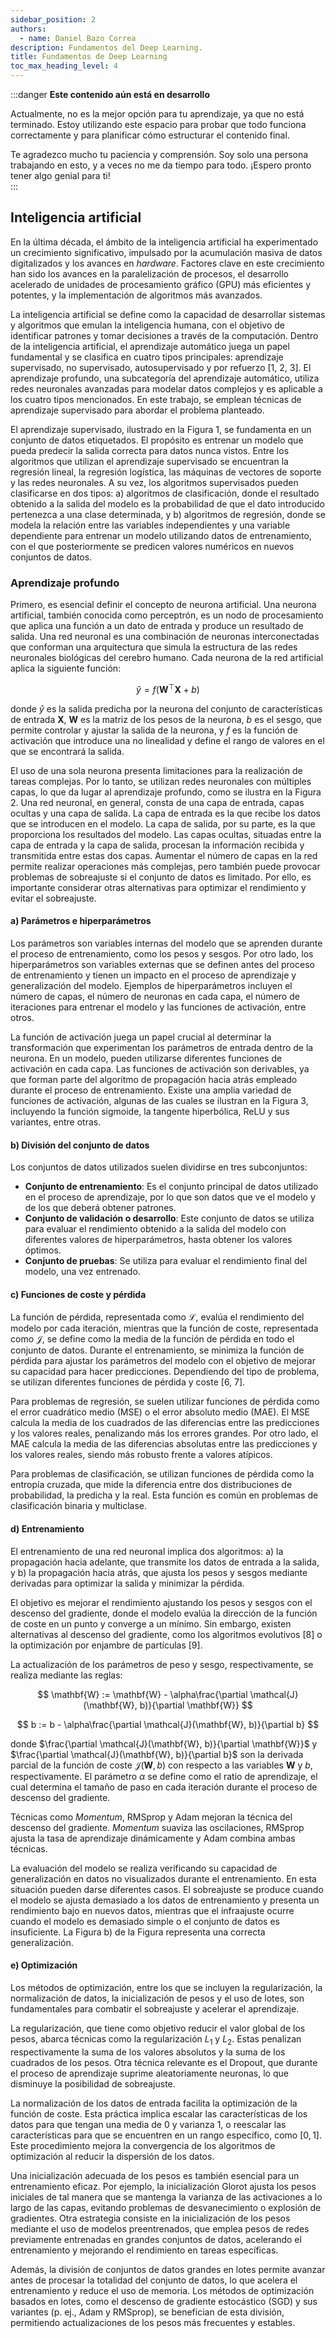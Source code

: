 ```yaml
---
sidebar_position: 2
authors:
  - name: Daniel Bazo Correa
description: Fundamentos del Deep Learning.
title: Fundamentos de Deep Learning
toc_max_heading_level: 4
---
```


:::danger **Este contenido aún está en desarrollo**

Actualmente, no es la mejor opción para tu aprendizaje, ya que no está
terminado. Estoy utilizando este espacio para probar que todo funciona
correctamente y para planificar cómo estructurar el contenido final.

Te agradezco mucho tu paciencia y comprensión. Soy solo una persona trabajando
en esto, y a veces no me da tiempo para todo. ¡Espero pronto tener algo genial
para ti!  
:::

## Inteligencia artificial

En la última década, el ámbito de la inteligencia artificial ha experimentado un
crecimiento significativo, impulsado por la acumulación masiva de datos
digitalizados y los avances en _hardware_. Factores clave en este crecimiento
han sido los avances en la paralelización de procesos, el desarrollo acelerado
de unidades de procesamiento gráfico (GPU) más eficientes y potentes, y la
implementación de algoritmos más avanzados.

La inteligencia artificial se define como la capacidad de desarrollar sistemas y
algoritmos que emulan la inteligencia humana, con el objetivo de identificar
patrones y tomar decisiones a través de la computación. Dentro de la
inteligencia artificial, el aprendizaje automático juega un papel fundamental y
se clasifica en cuatro tipos principales: aprendizaje supervisado, no
supervisado, autosupervisado y por refuerzo [1, 2, 3]. El aprendizaje profundo,
una subcategoría del aprendizaje automático, utiliza redes neuronales avanzadas
para modelar datos complejos y es aplicable a los cuatro tipos mencionados. En
este trabajo, se emplean técnicas de aprendizaje supervisado para abordar el
problema planteado.

El aprendizaje supervisado, ilustrado en la Figura 1, se fundamenta en un
conjunto de datos etiquetados. El propósito es entrenar un modelo que pueda
predecir la salida correcta para datos nunca vistos. Entre los algoritmos que
utilizan el aprendizaje supervisado se encuentran la regresión lineal, la
regresión logística, las máquinas de vectores de soporte y las redes neuronales.
A su vez, los algoritmos supervisados pueden clasificarse en dos tipos: a)
algoritmos de clasificación, donde el resultado obtenido a la salida del modelo
es la probabilidad de que el dato introducido pertenezca a una clase
determinada, y b) algoritmos de regresión, donde se modela la relación entre las
variables independientes y una variable dependiente para entrenar un modelo
utilizando datos de entrenamiento, con el que posteriormente se predicen valores
numéricos en nuevos conjuntos de datos.

### Aprendizaje profundo

Primero, es esencial definir el concepto de neurona artificial. Una neurona
artificial, también conocida como perceptrón, es un nodo de procesamiento que
aplica una función a un dato de entrada y produce un resultado de salida. Una
red neuronal es una combinación de neuronas interconectadas que conforman una
arquitectura que simula la estructura de las redes neuronales biológicas del
cerebro humano. Cada neurona de la red artificial aplica la siguiente función:

$$
\widehat{y} = f\left( \mathbf{W}^{\top}\mathbf{X} + b \right)
$$

donde $\widehat{y}$ es la salida predicha por la neurona del conjunto de
características de entrada $\mathbf{X}$, $\mathbf{W}$ es la matriz de los pesos
de la neurona, $b$ es el sesgo, que permite controlar y ajustar la salida de la
neurona, y $f$ es la función de activación que introduce una no linealidad y
define el rango de valores en el que se encontrará la salida.

El uso de una sola neurona presenta limitaciones para la realización de tareas
complejas. Por lo tanto, se utilizan redes neuronales con múltiples capas, lo
que da lugar al aprendizaje profundo, como se ilustra en la Figura 2. Una red
neuronal, en general, consta de una capa de entrada, capas ocultas y una capa de
salida. La capa de entrada es la que recibe los datos que se introducen en el
modelo. La capa de salida, por su parte, es la que proporciona los resultados
del modelo. Las capas ocultas, situadas entre la capa de entrada y la capa de
salida, procesan la información recibida y transmitida entre estas dos capas.
Aumentar el número de capas en la red permite realizar operaciones más
complejas, pero también puede provocar problemas de sobreajuste si el conjunto
de datos es limitado. Por ello, es importante considerar otras alternativas para
optimizar el rendimiento y evitar el sobreajuste.

#### a) Parámetros e hiperparámetros

Los parámetros son variables internas del modelo que se aprenden durante el
proceso de entrenamiento, como los pesos y sesgos. Por otro lado, los
hiperparámetros son variables externas que se definen antes del proceso de
entrenamiento y tienen un impacto en el proceso de aprendizaje y generalización
del modelo. Ejemplos de hiperparámetros incluyen el número de capas, el número
de neuronas en cada capa, el número de iteraciones para entrenar el modelo y las
funciones de activación, entre otros.

La función de activación juega un papel crucial al determinar la transformación
que experimentan los parámetros de entrada dentro de la neurona. En un modelo,
pueden utilizarse diferentes funciones de activación en cada capa. Las funciones
de activación son derivables, ya que forman parte del algoritmo de propagación
hacia atrás empleado durante el proceso de entrenamiento. Existe una amplia
variedad de funciones de activación, algunas de las cuales se ilustran en la
Figura 3, incluyendo la función sigmoide, la tangente hiperbólica, ReLU y sus
variantes, entre otras.

#### b) División del conjunto de datos

Los conjuntos de datos utilizados suelen dividirse en tres subconjuntos:

- **Conjunto de entrenamiento**: Es el conjunto principal de datos utilizado en
  el proceso de aprendizaje, por lo que son datos que ve el modelo y de los que
  deberá obtener patrones.
- **Conjunto de validación o desarrollo**: Este conjunto de datos se utiliza
  para evaluar el rendimiento obtenido a la salida del modelo con diferentes
  valores de hiperparámetros, hasta obtener los valores óptimos.
- **Conjunto de pruebas**: Se utiliza para evaluar el rendimiento final del
  modelo, una vez entrenado.

#### c) Funciones de coste y pérdida

La función de pérdida, representada como $\mathcal{L}$, evalúa el rendimiento
del modelo por cada iteración, mientras que la función de coste, representada
como $\mathcal{J}$, se define como la media de la función de pérdida en todo el
conjunto de datos. Durante el entrenamiento, se minimiza la función de pérdida
para ajustar los parámetros del modelo con el objetivo de mejorar su capacidad
para hacer predicciones. Dependiendo del tipo de problema, se utilizan
diferentes funciones de pérdida y coste [6, 7].

Para problemas de regresión, se suelen utilizar funciones de pérdida como el
error cuadrático medio (MSE) o el error absoluto medio (MAE). El MSE calcula la
media de los cuadrados de las diferencias entre las predicciones y los valores
reales, penalizando más los errores grandes. Por otro lado, el MAE calcula la
media de las diferencias absolutas entre las predicciones y los valores reales,
siendo más robusto frente a valores atípicos.

Para problemas de clasificación, se utilizan funciones de pérdida como la
entropía cruzada, que mide la diferencia entre dos distribuciones de
probabilidad, la predicha y la real. Esta función es común en problemas de
clasificación binaria y multiclase.

#### d) Entrenamiento

El entrenamiento de una red neuronal implica dos algoritmos: a) la propagación
hacia adelante, que transmite los datos de entrada a la salida, y b) la
propagación hacia atrás, que ajusta los pesos y sesgos mediante derivadas para
optimizar la salida y minimizar la pérdida.

El objetivo es mejorar el rendimiento ajustando los pesos y sesgos con el
descenso del gradiente, donde el modelo evalúa la dirección de la función de
coste en un punto y converge a un mínimo. Sin embargo, existen alternativas al
descenso del gradiente, como los algoritmos evolutivos [8] o la optimización por
enjambre de partículas [9].

La actualización de los parámetros de peso y sesgo, respectivamente, se realiza
mediante las reglas:

$$
\mathbf{W} := \mathbf{W} - \alpha\frac{\partial \mathcal{J}(\mathbf{W}, b)}{\partial \mathbf{W}}
$$

$$
b := b - \alpha\frac{\partial \mathcal{J}(\mathbf{W}, b)}{\partial b}
$$

donde $\frac{\partial \mathcal{J}(\mathbf{W}, b)}{\partial \mathbf{W}}$ y
$\frac{\partial \mathcal{J}(\mathbf{W}, b)}{\partial b}$ son la derivada parcial
de la función de coste $\mathcal{J}(\mathbf{W}, b)$ con respecto a las variables
$\mathbf{W}$ y $b$, respectivamente. El parámetro $\alpha$ se define como el
ratio de aprendizaje, el cual determina el tamaño de paso en cada iteración
durante el proceso de descenso del gradiente.

Técnicas como _Momentum_, RMSprop y Adam mejoran la técnica del descenso del
gradiente. _Momentum_ suaviza las oscilaciones, RMSprop ajusta la tasa de
aprendizaje dinámicamente y Adam combina ambas técnicas.

La evaluación del modelo se realiza verificando su capacidad de generalización
en datos no visualizados durante el entrenamiento. En esta situación pueden
darse diferentes casos. El sobreajuste se produce cuando el modelo se ajusta
demasiado a los datos de entrenamiento y presenta un rendimiento bajo en nuevos
datos, mientras que el infraajuste ocurre cuando el modelo es demasiado simple o
el conjunto de datos es insuficiente. La Figura b) de la Figura representa una
correcta generalización.

#### e) Optimización

Los métodos de optimización, entre los que se incluyen la regularización, la
normalización de datos, la inicialización de pesos y el uso de lotes, son
fundamentales para combatir el sobreajuste y acelerar el aprendizaje.

La regularización, que tiene como objetivo reducir el valor global de los pesos,
abarca técnicas como la regularización $L_1$ y $L_2$. Estas penalizan
respectivamente la suma de los valores absolutos y la suma de los cuadrados de
los pesos. Otra técnica relevante es el Dropout, que durante el proceso de
aprendizaje suprime aleatoriamente neuronas, lo que disminuye la posibilidad de
sobreajuste.

La normalización de los datos de entrada facilita la optimización de la función
de coste. Esta práctica implica escalar las características de los datos para
que tengan una media de $0$ y varianza $1$, o reescalar las características para
que se encuentren en un rango específico, como $[0, 1]$. Este procedimiento
mejora la convergencia de los algoritmos de optimización al reducir la
dispersión de los datos.

Una inicialización adecuada de los pesos es también esencial para un
entrenamiento eficaz. Por ejemplo, la inicialización Glorot ajusta los pesos
iniciales de tal manera que se mantenga la varianza de las activaciones a lo
largo de las capas, evitando problemas de desvanecimiento o explosión de
gradientes. Otra estrategia consiste en la inicialización de los pesos mediante
el uso de modelos preentrenados, que emplea pesos de redes previamente
entrenadas en grandes conjuntos de datos, acelerando el entrenamiento y
mejorando el rendimiento en tareas específicas.

Además, la división de conjuntos de datos grandes en lotes permite avanzar antes
de procesar la totalidad del conjunto de datos, lo que acelera el entrenamiento
y reduce el uso de memoria. Los métodos de optimización basados en lotes, como
el descenso de gradiente estocástico (SGD) y sus variantes (p. ej., Adam y
RMSprop), se benefician de esta división, permitiendo actualizaciones de los
pesos más frecuentes y estables.

